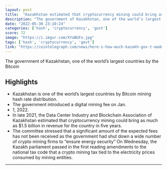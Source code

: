 ```yaml
---
layout: post
title:  "Kazakhstan estimated that cryptocurrency mining could bring as much as $1.5 billion in revenue for the country in five years."
description: "The government of Kazakhstan, one of the world’s largest countries by the Bitcoin"
date: "2022-05-30 23:10:24"
categories: ['hash', 'cryptocurrency', 'govt']
score: 72
image: "https://i.imgur.com/XYaBGFo.jpg"
tags: ['hash', 'cryptocurrency', 'govt']
link: "https://cointelegraph.com/news/here-s-how-much-kazakh-gov-t-made-off-crypto-mining-in-q1-2022"
---
```


The government of Kazakhstan, one of the world’s largest countries by the Bitcoin

## Highlights

- Kazakhstan is one of the world’s largest countries by Bitcoin mining hash rate distribution.
- The government introduced a digital mining fee on Jan.
- 1, 2022.
- In late 2021, the Data Center Industry and Blockchain Association of Kazakhstan estimated that cryptocurrency mining could bring as much as $1.5 billion in revenue for the country in five years.
- The committee stressed that a significant amount of the expected fees has not been received as the government had shut down a wide number of crypto mining firms to “ensure energy security” On Wednesday, the Kazakh parliament passed in the first reading amendments to the national tax code that a crypto mining tax tied to the electricity prices consumed by mining entities.

---

